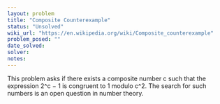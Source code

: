 ```yaml
---
layout: problem
title: "Composite Counterexample"
status: "Unsolved"
wiki_url: "https://en.wikipedia.org/wiki/Composite_counterexample"
problem_posed: ""
date_solved:
solver:
notes:
---
```

This problem asks if there exists a composite number c such that the expression 2^c − 1 is congruent to 1 modulo c^2. The search for such numbers is an open question in number theory.